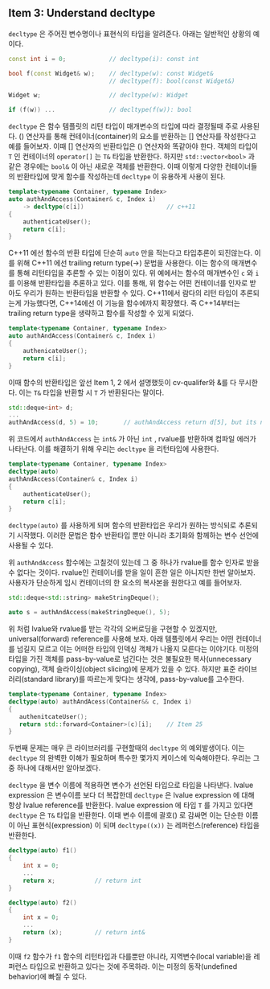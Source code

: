 ## Item 3: Understand decltype

`decltype` 은 주어진 변수명이나 표현식의 타입을 알려준다. 아래는 일반적인 상황의 예이다.

```cpp
const int i = 0;            // decltype(i): const int

bool f(const Widget& w);    // decltype(w): const Widget&
                            // decltype(f): bool(const Widget&)

Widget w;                   // decltype(w): Widget

if (f(w)) ...               // decltype(f(w)): bool
```

`decltype` 은 함수 템플릿의 리턴 타입이 매개변수의 타입에 따라 결정될때 주로 사용된다. () 연산자를 통해 컨테이너(container)의 요소를 반환하는 [] 연산자를 작성한다고 예를 들어보자. 이때 [] 연산자의 반환타입은 () 연산자와 똑같아야 한다.
객체의 타입이 `T` 인 컨테이너의 `operator[]` 는 `T&` 타입을 반환한다. 하지만 `std::vector<bool>` 과 같은 경우에는 `bool&` 이 아닌 새로운 객체를 반환한다. 이때 이렇게 다양한 컨테이너들의 반환타입에 맞게 함수를 작성하는데 `decltype` 이 유용하게 사용이 된다.

```cpp
template<typename Container, typename Index>
auto authAndAccess(Container& c, Index i)
    -> decltype(c[i])                       // c++11
{
    authenticateUser();
    return c[i];
}
```

C++11 에선 함수의 반환 타입에 단순히 `auto` 만을 적는다고 타입추론이 되진않는다. 이를 위해 C++11 에선 trailing return type(->) 문법을 사용한다. 이는 함수의 매개변수를 통해 리턴타입을 추론할 수 있는 이점이 있다. 위 예에서는 함수의 매개변수인 `c` 와 `i` 를 이용해 반환타입을 추론하고 있다. 이를 통해, 위 함수는 어떤 컨테이너를 인자로 받아도 우리가 원하는 반환타입을 반환할 수 있다.
C++11에서 람다의 리턴 타입이 추론되는게 가능했다면, C++14에선 이 기능을 함수에까지 확장했다. 즉 C++14부터는 trailing return type을 생략하고 함수를 작성할 수 있게 되었다.

```cpp
template<typename Container, typename Index>
auto authAndAccess(Container& c, Index i)
{
    authenicateUser();
    return c[i];
}
```

이때 함수의 반환타입은 앞선 Item 1, 2 에서 설명했듯이 cv-qualifer와 &를 다 무시한다. 이는 `T&` 타입을 반환할 시 `T` 가 반환된다는 말이다.

```cpp
std::deque<int> d;
...
authAndAccess(d, 5) = 10;       // authAndAccess return d[5], but its not int&, but int.
```

위 코드에서 `authAndAccess` 는 `int&` 가 아닌 `int` , rvalue를 반환하며 컴파일 에러가 나타난다. 이를 해결하기 위해 우리는 `decltype` 을 리턴타입에 사용한다.

```cpp
template<typename Container, typename Index>
decltype(auto)
authAndAccess(Container& c, Index i)
{
    authenticateUser();
    return c[i];
}
```

`decltype(auto)` 를 사용하게 되며 함수의 반환타입은 우리가 원하는 방식되로 추론되기 시작했다. 이러한 문법은 함수 반환타입 뿐만 아니라 초기화와 함께하는 변수 선언에 사용될 수 있다.

위 `authAndAccess` 함수에는 고칠것이 있는데 그 중 하나가 rvalue를 함수 인자로 받을수 없다는 것이다. rvalue인 컨테이너를 받을 일이 흔한 일은 아니지만 한번 알아보자. 사용자가 단순하게 임시 컨테이너의 한 요소의 복사본을 원한다고 예를 들어보자.

```cpp
std::deque<std::string> makeStringDeque();

auto s = authAndAccess(makeStringDeque(), 5);
```

위 처럼 lvalue와 rvalue를 받는 각각의 오버로딩을 구현할 수 있겠지만, universal(forward) reference를 사용해 보자.
아래 템플릿에서 우리는 어떤 컨테이너를 넘길지 모르고 이는 어떠한 타입의 인덱싱 객체가 나올지 모른다는 이야기다. 미정의 타입을 가진 객체를 pass-by-value로 넘긴다는 것은 불필요한 복사(unnecessary copying), 객체 슬라이싱(object slicing)에 문제가 있을 수 있다. 하지만 표준 라이브러리(standard library)를 따르는게 맞다는 생각에, pass-by-value를 고수한다.

```cpp
template<typename Container, typename Index>
decltype(auto) authAndAcess(Container&& c, Index i)
{
   authenitcateUser();
   return std::forward<Container>(c)[i];    // Item 25
}
```

두번째 문제는 매우 큰 라이브러리를 구현할때의 `decltype` 의 예외발생이다. 이는 `decltype` 의 완벽한 이해가 필요하며 특수한 몇가지 케이스에 익숙해야한다. 우리는 그 중 하나에 대해서만 알아보겠다.

`decltype` 을 변수 이름에 적용하면 변수가 선언된 타입으로 타입을 나타낸다. lvalue expression 은 변수이름 보다 더 복잡한데 `decltype` 은 lvalue expression 에 대해 항상 lvalue reference를 반환한다. lvalue expression 에 타입 `T` 를 가지고 있다면 `decltype` 은 `T&` 타입을 반환한다. 이때 변수 이름에 괄호() 로 감싸면 이는 단순한 이름이 아닌 표현식(expression) 이 되며 `decltype((x))` 는 레퍼런스(reference) 타입을 반환한다.

```cpp
decltype(auto) f1()
{
    int x = 0;
    ...
    return x;           // return int
}

decltype(auto) f2()
{
    int x = 0;
    ...
    return (x);         // return int&
}
```

이때 `f2` 함수가 `f1` 함수의 리턴타입과 다를뿐만 아니라, 지역변수(local variable)을 레퍼런스 타입으로 반환하고 있다는 것에 주목하라. 이는 미정의 동작(undefined behavior)에 빠질 수 있다.
